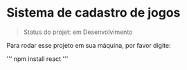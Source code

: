<h1>Sistema de cadastro de jogos</h1>

>Status do projet: em Desenvolvimento

Para rodar esse projeto em sua máquina, por favor digite:

'''
npm install react
'''
